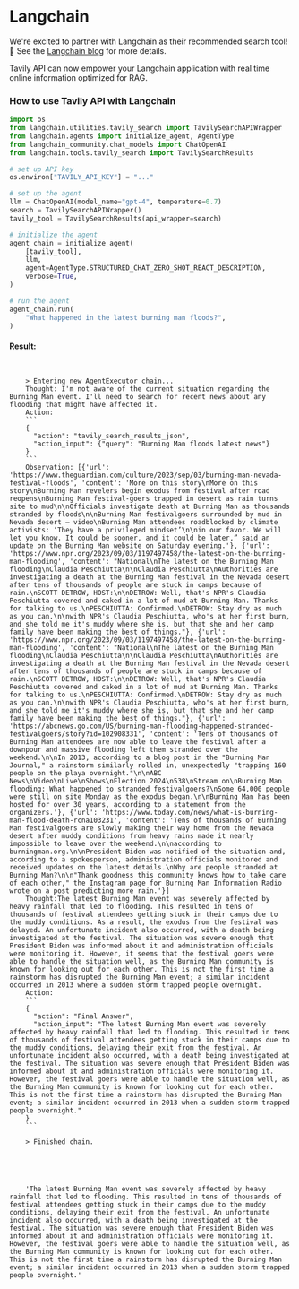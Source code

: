 # Langchain

We're excited to partner with Langchain as their recommended search tool! 🚀
See the [Langchain blog](https://blog.langchain.dev/weblangchain/) for more details.

Tavily API can now empower your Langchain application with real time online information optimized for RAG.

### How to use Tavily API with Langchain
```python
import os
from langchain.utilities.tavily_search import TavilySearchAPIWrapper
from langchain.agents import initialize_agent, AgentType
from langchain_community.chat_models import ChatOpenAI
from langchain.tools.tavily_search import TavilySearchResults

# set up API key
os.environ["TAVILY_API_KEY"] = "..."

# set up the agent
llm = ChatOpenAI(model_name="gpt-4", temperature=0.7)
search = TavilySearchAPIWrapper()
tavily_tool = TavilySearchResults(api_wrapper=search)

# initialize the agent
agent_chain = initialize_agent(
    [tavily_tool],
    llm,
    agent=AgentType.STRUCTURED_CHAT_ZERO_SHOT_REACT_DESCRIPTION,
    verbose=True,
)

# run the agent
agent_chain.run(
    "What happened in the latest burning man floods?",
)
```

#### Result:
```commandline
    
    
    > Entering new AgentExecutor chain...
    Thought: I'm not aware of the current situation regarding the Burning Man event. I'll need to search for recent news about any flooding that might have affected it.
    Action:
    ```
    {
      "action": "tavily_search_results_json",
      "action_input": {"query": "Burning Man floods latest news"}
    }
    ```
    Observation: [{'url': 'https://www.theguardian.com/culture/2023/sep/03/burning-man-nevada-festival-floods', 'content': 'More on this story\nMore on this story\nBurning Man revelers begin exodus from festival after road reopens\nBurning Man festival-goers trapped in desert as rain turns site to mud\n\nOfficials investigate death at Burning Man as thousands stranded by floods\n\nBurning Man festivalgoers surrounded by mud in Nevada desert – video\nBurning Man attendees roadblocked by climate activists: ‘They have a privileged mindset’\n\nin our favor. We will let you know. It could be sooner, and it could be later,” said an update on the Burning Man website on Saturday evening.'}, {'url': 'https://www.npr.org/2023/09/03/1197497458/the-latest-on-the-burning-man-flooding', 'content': "National\nThe latest on the Burning Man flooding\nClaudia Peschiutta\n\nClaudia Peschiutta\nAuthorities are investigating a death at the Burning Man festival in the Nevada desert after tens of thousands of people are stuck in camps because of rain.\nSCOTT DETROW, HOST:\n\nDETROW: Well, that's NPR's Claudia Peschiutta covered and caked in a lot of mud at Burning Man. Thanks for talking to us.\nPESCHIUTTA: Confirmed.\nDETROW: Stay dry as much as you can.\n\nwith NPR's Claudia Peschiutta, who's at her first burn, and she told me it's muddy where she is, but that she and her camp family have been making the best of things."}, {'url': 'https://www.npr.org/2023/09/03/1197497458/the-latest-on-the-burning-man-flooding', 'content': "National\nThe latest on the Burning Man flooding\nClaudia Peschiutta\n\nClaudia Peschiutta\nAuthorities are investigating a death at the Burning Man festival in the Nevada desert after tens of thousands of people are stuck in camps because of rain.\nSCOTT DETROW, HOST:\n\nDETROW: Well, that's NPR's Claudia Peschiutta covered and caked in a lot of mud at Burning Man. Thanks for talking to us.\nPESCHIUTTA: Confirmed.\nDETROW: Stay dry as much as you can.\n\nwith NPR's Claudia Peschiutta, who's at her first burn, and she told me it's muddy where she is, but that she and her camp family have been making the best of things."}, {'url': 'https://abcnews.go.com/US/burning-man-flooding-happened-stranded-festivalgoers/story?id=102908331', 'content': 'Tens of thousands of Burning Man attendees are now able to leave the festival after a downpour and massive flooding left them stranded over the weekend.\n\nIn 2013, according to a blog post in the "Burning Man Journal," a rainstorm similarly rolled in, unexpectedly "trapping 160 people on the playa overnight."\n\nABC News\nVideo\nLive\nShows\nElection 2024\n538\nStream on\nBurning Man flooding: What happened to stranded festivalgoers?\nSome 64,000 people were still on site Monday as the exodus began.\n\nBurning Man has been hosted for over 30 years, according to a statement from the organizers.'}, {'url': 'https://www.today.com/news/what-is-burning-man-flood-death-rcna103231', 'content': 'Tens of thousands of Burning Man festivalgoers are slowly making their way home from the Nevada desert after muddy conditions from heavy rains made it nearly impossible to leave over the weekend.\n\naccording to burningman.org.\n\nPresident Biden was notified of the situation and, according to a spokesperson, administration officials monitored and received updates on the latest details.\nWhy are people stranded at Burning Man?\n\n"Thank goodness this community knows how to take care of each other," the Instagram page for Burning Man Information Radio wrote on a post predicting more rain.'}]
    Thought:The latest Burning Man event was severely affected by heavy rainfall that led to flooding. This resulted in tens of thousands of festival attendees getting stuck in their camps due to the muddy conditions. As a result, the exodus from the festival was delayed. An unfortunate incident also occurred, with a death being investigated at the festival. The situation was severe enough that President Biden was informed about it and administration officials were monitoring it. However, it seems that the festival goers were able to handle the situation well, as the Burning Man community is known for looking out for each other. This is not the first time a rainstorm has disrupted the Burning Man event; a similar incident occurred in 2013 where a sudden storm trapped people overnight. 
    Action:
    ```
    {
      "action": "Final Answer",
      "action_input": "The latest Burning Man event was severely affected by heavy rainfall that led to flooding. This resulted in tens of thousands of festival attendees getting stuck in their camps due to the muddy conditions, delaying their exit from the festival. An unfortunate incident also occurred, with a death being investigated at the festival. The situation was severe enough that President Biden was informed about it and administration officials were monitoring it. However, the festival goers were able to handle the situation well, as the Burning Man community is known for looking out for each other. This is not the first time a rainstorm has disrupted the Burning Man event; a similar incident occurred in 2013 when a sudden storm trapped people overnight."
    }
    ```
    
    > Finished chain.





    'The latest Burning Man event was severely affected by heavy rainfall that led to flooding. This resulted in tens of thousands of festival attendees getting stuck in their camps due to the muddy conditions, delaying their exit from the festival. An unfortunate incident also occurred, with a death being investigated at the festival. The situation was severe enough that President Biden was informed about it and administration officials were monitoring it. However, the festival goers were able to handle the situation well, as the Burning Man community is known for looking out for each other. This is not the first time a rainstorm has disrupted the Burning Man event; a similar incident occurred in 2013 when a sudden storm trapped people overnight.'
```
